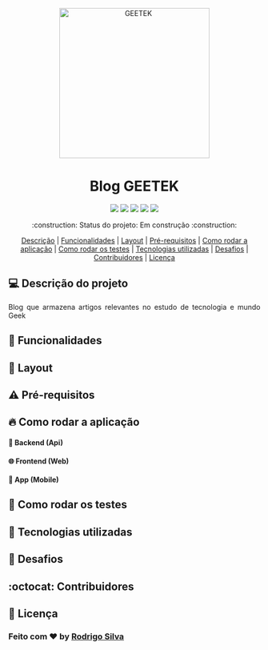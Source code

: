 <p align="center">
  <img src="https://www.pinclipart.com/picdir/big/95-953472_geek-clipart-eyewear-glasses-geek-icon-png-download.png" alt="GEETEK" width="300" />
</p>
<h1 align="center">Blog GEETEK</h1>

<p align="center">
  <img src="https://img.shields.io/github/languages/count/rodrigo-b-silva/ProjetoBlogMEEN" />
  <img src="https://img.shields.io/github/issues/rodrigo-b-silva/ProjetoBlogMEEN" />
  <img src="https://img.shields.io/github/forks/rodrigo-b-silva/ProjetoBlogMEEN" />
  <img src="https://img.shields.io/github/stars/rodrigo-b-silva/ProjetoBlogMEEN" />
  <img src="https://img.shields.io/github/license/rodrigo-b-silva/ProjetoBlogMEEN" />
</p>

<p align="center">
:construction: Status do projeto: Em construção :construction:
</p>

<p align="center">
  <a href="#descricao">Descrição</a> | 
  <a href="#funcionalidades">Funcionalidades</a> | 
  <a href="#layout">Layout</a> | 
  <a href="#requisitos">Pré-requisitos</a> | 
  <a href="#executar">Como rodar a aplicação</a> | 
  <a href="#testes">Como rodar os testes</a> | 
  <a href="#tecnologias">Tecnologias utilizadas</a> | 
  <a href="#desafios">Desafios</a> | 
  <a href="#contribuidores">Contribuidores</a> | 
  <a href="#licenca">Licença</a>
</a>

## <a name="descricao">:computer: Descrição do projeto</a>
<p align="justify">Blog que armazena artigos relevantes no estudo de tecnologia e mundo Geek</p>


## <a name="funcionalidades">:rocket: Funcionalidades</a>


## <a name="layout">:art: Layout</a>


## <a name="requisitos">:warning: Pré-requisitos</a>


## <a name="executar">:fire: Como rodar a aplicação</a>
#### :abacus: Backend (Api)
#### :globe_with_meridians: Frontend (Web)
#### :iphone: App (Mobile)


## <a name="testes">:test_tube: Como rodar os testes</a>


## <a name="tecnologias">:hammer: Tecnologias utilizadas</a>


## <a name="desafios">:brain: Desafios</a>


## <a name="contribuidores">:octocat: Contribuidores</a>


## <a name="licenca">:memo: Licença</a>


### Feito com :heart: by [Rodrigo Silva](https://www.linkedin.com/in/rodrigobarbosa1993)


